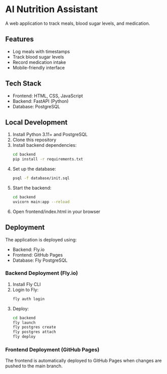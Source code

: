 # AI Nutrition Assistant

A web application to track meals, blood sugar levels, and medication.

## Features

- Log meals with timestamps
- Track blood sugar levels
- Record medication intake
- Mobile-friendly interface

## Tech Stack

- Frontend: HTML, CSS, JavaScript
- Backend: FastAPI (Python)
- Database: PostgreSQL

## Local Development

1. Install Python 3.11+ and PostgreSQL
2. Clone this repository
3. Install backend dependencies:
   ```bash
   cd backend
   pip install -r requirements.txt
   ```
4. Set up the database:
   ```bash
   psql -f database/init.sql
   ```
5. Start the backend:
   ```bash
   cd backend
   uvicorn main:app --reload
   ```
6. Open frontend/index.html in your browser

## Deployment

The application is deployed using:
- Backend: Fly.io
- Frontend: GitHub Pages
- Database: Fly PostgreSQL

### Backend Deployment (Fly.io)

1. Install Fly CLI
2. Login to Fly:
   ```bash
   fly auth login
   ```
3. Deploy:
   ```bash
   cd backend
   fly launch
   fly postgres create
   fly postgres attach
   fly deploy
   ```

### Frontend Deployment (GitHub Pages)

The frontend is automatically deployed to GitHub Pages when changes are pushed to the main branch.
